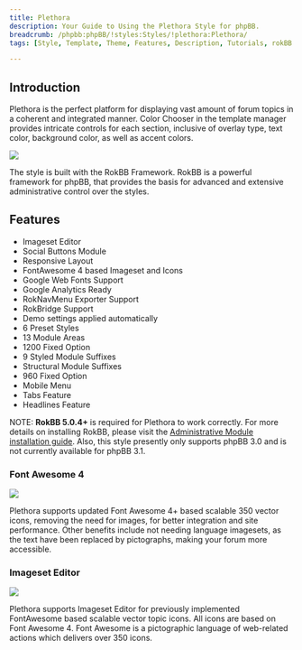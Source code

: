 ```yaml
---
title: Plethora
description: Your Guide to Using the Plethora Style for phpBB.
breadcrumb: /phpbb:phpBB/!styles:Styles/!plethora:Plethora/
tags: [Style, Template, Theme, Features, Description, Tutorials, rokBB 5]

---
```


Introduction
-----

Plethora is the perfect platform for displaying vast amount of forum topics in a coherent and integrated manner. Color Chooser in the template manager provides intricate controls for each section, inclusive of overlay type, text color, background color, as well as accent colors.

![][style]

The style is built with the RokBB Framework. RokBB is a powerful framework for phpBB, that provides the basis for advanced and extensive administrative control over the styles.

Features
-----

* Imageset Editor
* Social Buttons Module
* Responsive Layout
* FontAwesome 4 based Imageset and Icons
* Google Web Fonts Support
* Google Analytics Ready
* RokNavMenu Exporter Support
* RokBridge Support
* Demo settings applied automatically
* 6 Preset Styles
* 13 Module Areas
* 1200 Fixed Option
* 9 Styled Module Suffixes
* Structural Module Suffixes
* 960 Fixed Option
* Mobile Menu
* Tabs Feature
* Headlines Feature

NOTE: **RokBB 5.0.4+** is required for Plethora to work correctly. For more details on installing RokBB, please visit the [Administrative Module installation guide](../../start/styles.md#installing-administrative-modules). Also, this style presently only supports phpBB 3.0 and is not currently available for phpBB 3.1.


### Font Awesome 4

![][fontawesome]

Plethora supports updated Font Awesome 4+ based scalable 350 vector icons, removing the need for images, for better integration and site performance. Other benefits include not needing language imagesets, as the text have been replaced by pictographs, making your forum more accessible.

### Imageset Editor

![][imageset]

Plethora supports Imageset Editor for previously implemented FontAwesome based scalable vector topic icons. All icons are based on Font Awesome 4. Font Awesome is a pictographic language of web-related actions which delivers over 350 icons.

[adminguide]: ../../start/styles.md#installing-administrative-modules
[style]: assets/plethora.jpg
[fontawesome]: assets/fontawesome.jpg
[parallax]: assets/parallax.jpg
[imageset]: assets/imageset.jpg
